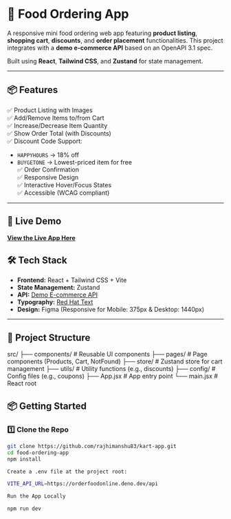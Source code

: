 # 🛒 Food Ordering App

A responsive mini food ordering web app featuring **product listing**, **shopping cart**, **discounts**, and **order placement** functionalities. This project integrates with a **demo e-commerce API** based on an OpenAPI 3.1 spec.

Built using **React**, **Tailwind CSS**, and **Zustand** for state management.

---

## 📦 Features

✅ Product Listing with Images  
✅ Add/Remove Items to/from Cart  
✅ Increase/Decrease Item Quantity  
✅ Show Order Total (with Discounts)  
✅ Discount Code Support:  
- `HAPPYHOURS` → 18% off  
- `BUYGETONE` → Lowest-priced item for free  
✅ Order Confirmation  
✅ Responsive Design  
✅ Interactive Hover/Focus States  
✅ Accessible (WCAG compliant)  

---

## 🚀 Live Demo

**[View the Live App Here](#)**

## 🛠️ Tech Stack

- **Frontend:** React + Tailwind CSS + Vite
- **State Management:** Zustand
- **API:** [Demo E-commerce API](https://orderfoodonline.deno.dev/api)
- **Typography:** [Red Hat Text](https://fonts.google.com/specimen/Red+Hat+Text)
- **Design:** Figma (Responsive for Mobile: 375px & Desktop: 1440px)

---

## 📂 Project Structure

src/
├── components/ # Reusable UI components
├── pages/ # Page components (Products, Cart, NotFound)
├── store/ # Zustand store for cart management
├── utils/ # Utility functions (e.g., discounts)
├── config/ # Config files (e.g., coupons)
├── App.jsx # App entry point
└── main.jsx # React root


## 📦 Getting Started

### 1️⃣ Clone the Repo

```bash
git clone https://github.com/rajhimanshu83/kart-app.git
cd food-ordering-app
npm install

Create a .env file at the project root:

VITE_API_URL=https://orderfoodonline.deno.dev/api

Run the App Locally

npm run dev





